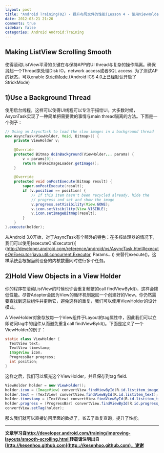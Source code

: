 ```yaml
---
layout: post
title: "Android Training(02) - 提升布局文件的性能(Lesson 4 - 使用ViewHolder来提升ListView的性能)"
date: 2012-03-21 21:20
comments: true
sidebar: false
categories: Android Android:Training
---
```


## Making ListView Scrolling Smooth
使得滚动ListView平滑的关键在与保持APP的UI thread与复杂的操作隔离。确保另起一个Thread来处理Disk IO，network access或者SQL access.
为了测试AP的状态，可以enable [StrictMode](http://developer.android.com/reference/android/os/StrictMode.html).(Android ICS 4.0上已经默认开启了StrickMode)

<!-- More -->

## 1)Use a Background Thread
使用后台线程，这样可以使得UI线程可以专注于描绘UI。大多数时候，AsycnTask实现了一种简单把需要做的事情与main thread隔离的方法。下面是一个例子：
```java
// Using an AsyncTask to load the slow images in a background thread  
new AsyncTask<ViewHolder, Void, Bitmap>() {  
    private ViewHolder v;  
  
    @Override  
    protected Bitmap doInBackground(ViewHolder... params) {  
        v = params[0];  
        return mFakeImageLoader.getImage();  
    }  
  
    @Override  
    protected void onPostExecute(Bitmap result) {  
        super.onPostExecute(result);  
        if (v.position == position) {  
            // If this item hasn't been recycled already, hide the  
            // progress and set and show the image  
            v.progress.setVisibility(View.GONE);  
            v.icon.setVisibility(View.VISIBLE);  
            v.icon.setImageBitmap(result);  
        }  
    }  
}.execute(holder); 
``` 
从Android 3.0开始，对于AsyncTask有个额外的特色：在多核处理器的情况下，我们可以使用[executeOnExecutor()](http://developer.android.com/reference/android/os/AsyncTask.html#executeOnExecutor(java.util.concurrent.Executor, Params...)) 来替代execute()，这样系统会根据当前设备的内核数量同时进行多个任务。

## 2)Hold View Objects in a View Holder
你的程序在滚动ListView的时候也许会重复频繁的call findViewById()，这样会降低性能。尽管Adapter会因为View的循环机制返回一个创建好的View。你仍然需要查找到这些组件并更新它，避免这样的重复，我们可以使用ViewHolder的设计模式。

A ViewHolder对象存放每一个View组件于Layout的tag属性中，因此我们可以立即访问tag中的组件从而避免重复call findViewById()。下面是定义了一个ViewHolder的例子：
```java
static class ViewHolder {  
  TextView text;  
  TextView timestamp;  
  ImageView icon;  
  ProgressBar progress;  
  int position;  
}
```  
这样之后，我们可以填充这个ViewHolder，并且保存到tag field.
```java
ViewHolder holder = new ViewHolder();  
holder.icon = (ImageView) convertView.findViewById(R.id.listitem_image);  
holder.text = (TextView) convertView.findViewById(R.id.listitem_text);  
holder.timestamp = (TextView) convertView.findViewById(R.id.listitem_timestamp);  
holder.progress = (ProgressBar) convertView.findViewById(R.id.progress_spinner);  
convertView.setTag(holder);  
```
那么我们就可以直接访问里面的数据了，省去了重复查询，提升了性能。

***
**文章学习自[http://developer.android.com/training/improving-layouts/smooth-scrolling.html
](http://developer.android.com/training/improving-layouts/smooth-scrolling.html)**
**转载请注明出自[http://kesenhoo.github.com](http:://kesenhoo.github.com)，谢谢**

